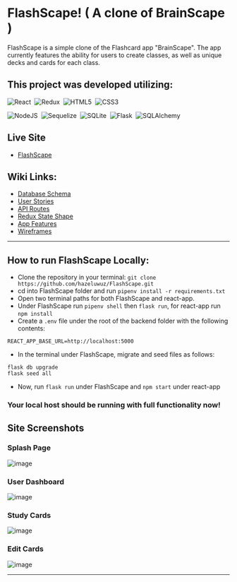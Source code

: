 # FlashScape! ( A clone of BrainScape )
FlashScape is a simple clone of the Flashcard app "BrainScape". The app currently features the ability for users to create classes, as well as unique decks and cards for each class.

## This project was developed utilizing:

![React](https://img.shields.io/badge/react-%2320232a.svg?style=for-the-badge&logo=react&logoColor=%2361DAFB)&nbsp;
![Redux](https://img.shields.io/badge/redux-%23593d88.svg?style=for-the-badge&logo=redux&logoColor=white)&nbsp;
![HTML5](https://img.shields.io/badge/html5-%23E34F26.svg?style=for-the-badge&logo=html5&logoColor=white)&nbsp;
![CSS3](https://img.shields.io/badge/css3-%231572B6.svg?style=for-the-badge&logo=css3&logoColor=white)&nbsp;

![NodeJS](https://img.shields.io/badge/Node.js-339933?style=for-the-badge&logo=nodedotjs&logoColor=white)&nbsp;
![Sequelize](https://img.shields.io/badge/Sequelize-52B0E7?style=for-the-badge&logo=Sequelize&logoColor=white)&nbsp;
![SQLite](https://img.shields.io/badge/sqlite-%2307405e.svg?style=for-the-badge&logo=sqlite&logoColor=white)&nbsp;
![Flask](https://img.shields.io/badge/Flask-000000?style=for-the-badge&logo=flask&logoColor=white)&nbsp;
![SQLAlchemy](https://img.shields.io/badge/SQLAlchemy-100000?style=for-the-badge&logo=sql&logoColor=BA1212&labelColor=AD0000&color=A90000)&nbsp;

##  Live Site
* [FlashScape](https://flashscape.herokuapp.com/)

## Wiki Links:

* [Database Schema](https://github.com/hazeluwuz/FlashScape/wiki/DB-Schema)
* [User Stories](https://github.com/hazeluwuz/FlashScape/wiki/User-Stories)
* [API Routes](https://github.com/hazeluwuz/FlashScape/wiki/API-Routes)
* [Redux State Shape](https://github.com/hazeluwuz/FlashScape/wiki/Redux-State-Shape)
* [App Features](https://github.com/hazeluwuz/FlashScape/wiki/App-Features)
* [Wireframes](https://github.com/hazeluwuz/FlashScape/wiki/Wireframes)
***

## How to run FlashScape Locally:
* Clone the repository in your terminal: ```git clone https://github.com/hazeluwuz/FlashScape.git```
* cd into FlashScape folder and run ```pipenv install -r requirements.txt```
* Open two terminal paths for both FlashScape and react-app.
* Under FlashScape run ```pipenv shell``` then ```flask run```, for react-app run ```npm install```
* Create a ```.env``` file under the root of the backend folder with the following contents:
```
REACT_APP_BASE_URL=http://localhost:5000
```
* In the terminal under FlashScape, migrate and seed files as follows:
```
flask db upgrade
flask seed all
```
* Now, run ```flask run``` under FlashScape and ```npm start``` under react-app

### Your local host should be running with full functionality now!

## Site Screenshots

### Splash Page
![image](https://user-images.githubusercontent.com/28935811/194788220-cbcd9db1-5ec5-479d-882d-36fb8d5eda7d.png)

### User Dashboard
![image](https://user-images.githubusercontent.com/28935811/194788232-6de19f93-1668-4aa3-8e43-d16539f57fe6.png)

### Study Cards
![image](https://user-images.githubusercontent.com/28935811/194788246-eb808e0b-4c81-4cd2-b6ae-71e0b58bab2a.png)

### Edit Cards
![image](https://user-images.githubusercontent.com/28935811/194788255-9c60a45c-9673-44da-ad4b-e75a6dc2c9e7.png)


***
